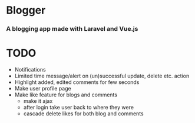 # Blogger

### A blogging app made with Laravel and Vue.js

# TODO

* Notifications
* Limited time message/alert on (un)successful update, delete etc. action
* Highlight added, edited comments for few seconds 
* Make user profile page
* Make like feature for blogs and comments
    * make it ajax
    * after login take user back to where they were
    * cascade delete likes for both blog and comments